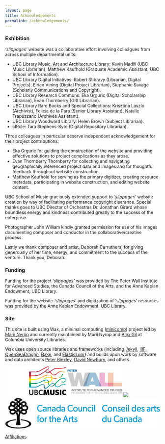 ```yaml
---
layout: page
title: Acknowledgements
permalink: /acknowledgements/
---
```


### Exhibition

*‘slippages’*  website was a collaborative effort involving colleagues from across multiple departmental units:
* UBC Library Music, Art and Architecture Library: Kevin Madill (UBC Music Librarian), Matthew Kaufhold (Graduate Academic Assistant, UBC School of Information).
*	UBC Library Digital Initiatives: Robert Stibravy (Librarian, Digital Projects), Eirian Vining (Digital Project Librarian), Stephanie Savage (Scholarly Communications and Copyright).
*	UBC Library Research Commons: Eka Grguric (Digital Scholarship Librarian), Evan Thornberry (GIS Librarian).
*	UBC Library Rare Books and Special Collections: Krisztina Laszlo (Archivist), Felicia de la Para (Senior Library Assistant), Natalie Trapuzzano (Archives Assistant).
*	UBC Library Woodward Library: Helen Brown (Subject Librarian).
*	cIRcle: Tara Stephens-Kyte (Digital Repository Librarian).

Three colleagues in particular deserve independent acknowledgement for their project contributions:
*	Eka Grguric for guiding the construction of the website and providing effective solutions to project complications as they arose.
* Evan Thornberry Thornberry for collecting and navigating geographically referenced project data and images and for thoughtful feedback throughout website construction.
*	Matthew Kaufhold for serving as the primary digitizer, creating resource metadata, participating in website construction, and editing website content.

UBC School of Music graciously extended support to *‘slippages’*  website creation by way of facilitating performance copyright clearance. Special thanks goes to UBC Director of Orchestras Dr. Jonathan Girard whose boundless energy and kindness contributed greatly to the success of the enterprise.

Photographer John William kindly granted permission for use of his images documenting composer and conductor in the collaborative/creative process.

Lastly we thank composer and artist, Deborah Carruthers, for giving generously of her time, energy, and commitment to the success of the venture. Thank you, Deborah.

### Funding

Funding for the project *‘slippages’*  was provided by The Peter Wall Institute for Advanced Studies, the Canada Council of the Arts, and the Anne Kaplan Endowment, UBC Library.

Funding for the website *‘slippages’*  and digitization of *‘slippages’*  resources was provided by the Anne Kaplan Endowment, UBC Library.

### Site

This site is built using Wax, a minimal computing ([minicomp](https://github.com/minicomp)) project led by [Marii Nyröp](http://marii.info/) and currently maintained by Marii Nyrop and [Alex Gil](https://github.com/elotroalex) at Columbia University Libraries.

Wax uses open source libraries and frameworks (including [Jekyll](https://jekyllrb.com/), [IIIF](https://iiif.io/), [OpenSeaDragon](https://openseadragon.github.io/), [Rake](https://ruby.github.io/rake/), and [ElasticLunr](http://elasticlunr.com/)) and builds upon work by software and data architects [Peter Binkley](https://github.com/pbinkley), [David Newbury](https://github.com/workergnome), and others.

<img src="../img/logos/ubc-logo.png" width="auto" height="100" />
<img src="../img/logos/som-logo.png" width="auto" height="100" />
<img src="../img/logos/peter-wall-logo.jpg" width="auto" height="100" />
<img src="../img/logos/ubc-library.png" width="auto" height="100" />
<img src="../img/logos/cca-logo.jpg" width="auto" height="100" />


[Affiliations](https://egrguric.github.io/slippages/affiliations)
